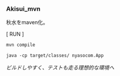 ### Akisui_mvn

秋水をmaven化。

[ RUN ]
```markdown
mvn compile

java -cp target/classes/ nyasocom.App
```

*ビルドしやすく、テストも走る理想的な環境へ*
